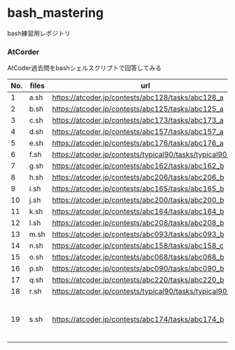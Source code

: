 # bash_mastering

bash練習用レポジトリ

### AtCorder
AtCoder過去問をbashシェルスクリプトで回答してみる

| No. | files  | url                                                      | etc               |
| --- | -------| -------------------------------------------------------- |-------------------|
|  1  | a.sh   | https://atcoder.jp/contests/abc128/tasks/abc128_a        |                   |
|  2  | b.sh   | https://atcoder.jp/contests/abc125/tasks/abc125_a        |                   |
|  3  | c.sh   | https://atcoder.jp/contests/abc173/tasks/abc173_a        |                   |
|  4  | d.sh   | https://atcoder.jp/contests/abc157/tasks/abc157_a        |                   |
|  5  | e.sh   | https://atcoder.jp/contests/abc176/tasks/abc176_a        |                   |
|  6  | f.sh   | https://atcoder.jp/contests/typical90/tasks/typical90_ag |                   |
|  7  | g.sh   | https://atcoder.jp/contests/abc162/tasks/abc162_b        |                   |
|  8  | h.sh   | https://atcoder.jp/contests/abc206/tasks/abc206_b        |                   |
|  9  | i.sh   | https://atcoder.jp/contests/abc165/tasks/abc165_b        |                   |
| 10  | j.sh   | https://atcoder.jp/contests/abc200/tasks/abc200_b        |                   |
| 11  | k.sh   | https://atcoder.jp/contests/abc164/tasks/abc164_b        |                   |
| 12  | l.sh   | https://atcoder.jp/contests/abc208/tasks/abc208_b        |                   |
| 13  | m.sh   | https://atcoder.jp/contests/abc093/tasks/abc093_b        |                   |
| 14  | n.sh   | https://atcoder.jp/contests/abc158/tasks/abc158_c        |                   |
| 15  | o.sh   | https://atcoder.jp/contests/abc068/tasks/abc068_b        |                   |
| 16  | p.sh   | https://atcoder.jp/contests/abc090/tasks/abc090_b        |                   |
| 17  | q.sh   | https://atcoder.jp/contests/abc220/tasks/abc220_b        |                   |
| 18  | r.sh   | https://atcoder.jp/contests/typical90/tasks/typical90_bo |                   |
| 19  | s.sh   | https://atcoder.jp/contests/abc174/tasks/abc174_b        | 多重配列          |
